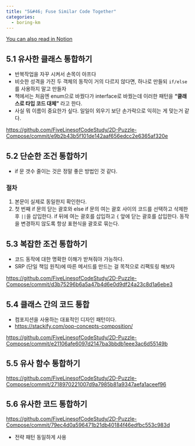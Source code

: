 ```yaml
---
title: "5&#46; Fuse Similar Code Together"
categories:
  - boring-km
---
```

[You can also read in Notion](https://www.notion.so/5-Fuse-Similar-Code-Together-b742feaccf9640e89676ae87ce3fc049?pvs=4)

## 5.1 유사한 클래스 통합하기

- 반복작업을 자꾸 시켜서 손목이 아프다
- 비슷한 성격을 가진 두 객체의 동작이 거의 다르지 않다면, 하나로 만들되 `if/else` 를 사용하지 말고 만들자
- 책에서는 처음엔 enum으로 바꿨다가 interface로 바꿨는데 이러한 패턴을 **“클래스로 타입 코드 대체”** 라고 한다.
- 사실 뭐 이름이 중요한가 싶다. 일일이 외우기 보단 손가락으로 익히는 게 맞는거 같다.

https://github.com/FiveLinesofCodeStudy/2D-Puzzle-Compose/commit/e9b2b43b5f101de142aaf656edcc2e6365af320e

## 5.2 단순한 조건 통합하기

- if 문 갯수 줄이는 것은 정말 좋은 방법인 것 같다.

### 절차

1. 본문이 실제로 동일한지 확인한다.
2. 첫 번째 if 문의 닫는 괄호와 else if 문의 여는 괄호 사이의 코드를 선택하고 삭제한 후 `||`을 삽입한다. if 뒤에 여는 괄호를 삽입하고 `{` 앞에 닫는 괄호를 삽입한다. 동작을 변경하지 않도록 항상 표현식을 괄호로 묶는다.

## 5.3 복잡한 조건 통합하기

- 코드 동작에 대한 명확한 이해가 받쳐줘야 가능하다.
- SRP (단일 책임 원칙)에 따른 메서드를 만드는 걸 목적으로 리팩토링 해보자

https://github.com/FiveLinesofCodeStudy/2D-Puzzle-Compose/commit/d3b75296b6a5a47b4d6e0d9df24a23c8d1a6ebe3

## 5.4 클래스 간의 코드 통합

- 컴포지션을 사용하는 대표적인 디자인 패턴이다.
- https://stackify.com/oop-concepts-composition/

https://github.com/FiveLinesofCodeStudy/2D-Puzzle-Compose/commit/e21106afe6097d2147ba3bbdb1eee3ac6d55149b

## 5.5 유사 함수 통합하기

https://github.com/FiveLinesofCodeStudy/2D-Puzzle-Compose/commit/2718970221007d9a7985b81a9347aefa1aceef96

## 5.6 유사한 코드 통합하기

https://github.com/FiveLinesofCodeStudy/2D-Puzzle-Compose/commit/79ec4d0a596471b21db40184f46edfbc553c983d

- 전략 패턴 동일하게 사용